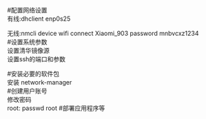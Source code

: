 #配置网络设置  
有线:dhclient enp0s25  

无线:nmcli device wifi connect Xiaomi_903 password mnbvcxz1234  
#设置系统参数  
设置清华镜像源  
设置ssh的端口和参数  

#安装必要的软件包  
安装  network-manager   
#创建用户账号  
修改密码  
root: passwd root 
#部署应用程序等  
